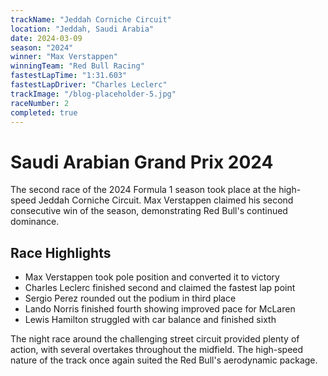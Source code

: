 ```yaml
---
trackName: "Jeddah Corniche Circuit"
location: "Jeddah, Saudi Arabia"
date: 2024-03-09
season: "2024"
winner: "Max Verstappen"
winningTeam: "Red Bull Racing"
fastestLapTime: "1:31.603"
fastestLapDriver: "Charles Leclerc"
trackImage: "/blog-placeholder-5.jpg"
raceNumber: 2
completed: true
---
```


# Saudi Arabian Grand Prix 2024

The second race of the 2024 Formula 1 season took place at the high-speed Jeddah Corniche Circuit. Max Verstappen claimed his second consecutive win of the season, demonstrating Red Bull's continued dominance.

## Race Highlights

- Max Verstappen took pole position and converted it to victory
- Charles Leclerc finished second and claimed the fastest lap point
- Sergio Perez rounded out the podium in third place
- Lando Norris finished fourth showing improved pace for McLaren
- Lewis Hamilton struggled with car balance and finished sixth

The night race around the challenging street circuit provided plenty of action, with several overtakes throughout the midfield. The high-speed nature of the track once again suited the Red Bull's aerodynamic package.
